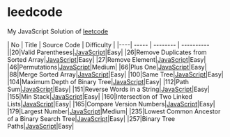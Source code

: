 leedcode
========
My JavaScript Solution of [leetcode](http://oj.leetcode.com/problems/)


| No | Title | Source Code | Difficulty |
|----| ----- | -------- | ---------- ||20|Valid Parentheses|[JavaScript](https://github.com/duteng/leedcode/tree/master/Algorithms/Valid%20Parentheses)|Easy|
|26|Remove Duplicates from Sorted Array|[JavaScript](https://github.com/duteng/leedcode/tree/master/Algorithms/Remove%20Duplicates%20from%20Sorted%20Array)|Easy|
|27|Remove Element|[JavaScript](https://github.com/duteng/leedcode/tree/master/Algorithms/Remove%20Element)|Easy|
|46|Permutations|[JavaScript](https://github.com/duteng/leedcode/tree/master/Algorithms/Permutations)|Medium|
|66|Plus One|[JavaScript](https://github.com/duteng/leedcode/tree/master/Algorithms/Plus%20One)|Easy|
|88|Merge Sorted Array|[JavaScript](https://github.com/duteng/leedcode/tree/master/Algorithms/Merge%20Sorted%20Array)|Easy|
|100|Same Tree|[JavaScript](https://github.com/duteng/leedcode/tree/master/Algorithms/Same%20Tree)|Easy|
|104|Maximum Depth of Binary Tree|[JavaScript](https://github.com/duteng/leedcode/tree/master/Algorithms/Maximum%20Depth%20of%20Binary%20Tree)|Easy|
|112|Path Sum|[JavaScript](https://github.com/duteng/leedcode/tree/master/Algorithms/Path%20Sum)|Easy|
|151|Reverse Words in a String|[JavaScript](https://github.com/duteng/leedcode/tree/master/Algorithms/Reverse%20Words%20in%20a%20String)|Easy|
|155|Min Stack|[JavaScript](https://github.com/duteng/leedcode/tree/master/Algorithms/Min%20Stack)|Easy|
|160|Intersection of Two Linked Lists|[JavaScript](https://github.com/duteng/leedcode/tree/master/Algorithms/Intersection%20of%20Two%20Linked%20Lists)|Easy|
|165|Compare Version Numbers|[JavaScript](https://github.com/duteng/leedcode/tree/master/Algorithms/Compare%20Version%20Numbers)|Easy|
|179|Largest Number|[JavaScript](https://github.com/duteng/leedcode/tree/master/Algorithms/Largest%20Number)|Medium|
|235|Lowest Common Ancestor of a Binary Search Tree|[JavaScript](https://github.com/duteng/leedcode/tree/master/Algorithms/Lowest%20Common%20Ancestor%20of%20a%20Binary%20Search%20Tree)|Easy|
|257|Binary Tree Paths|[JavaScript](https://github.com/duteng/leedcode/tree/master/Algorithms/Binary%20Tree%20Paths)|Easy|
